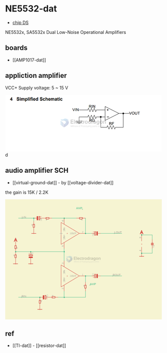 
# NE5532-dat



- [chip DS ](https://www.ti.com/lit/ds/symlink/ne5532.pdf)

NE5532x, SA5532x Dual Low-Noise Operational Amplifiers




## boards 

- [[AMP1017-dat]]


## appliction amplifier 

VCC+ Supply voltage: 5 ~ 15 V

![](2024-10-27-14-25-55.png)d


## audio amplifier SCH 

- [[virtual-ground-dat]] - by [[voltage-divider-dat]]

the gain is 15K / 2.2K 

![](2024-10-27-14-27-33.png)


## ref

- [[TI-dat]] - [[resistor-dat]]